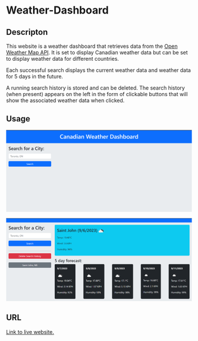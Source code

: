 # Weather-Dashboard

## Descripton

This website is a weather dashboard that retrieves data from the [Open Weather Map API](https://openweathermap.org/).
It is set to display Canadian weather data but can be set to display weather data for different countries.

Each successful search displays the current weather data and weather data for 5 days in the future.

A running search history is stored and can be deleted. The search history (when present) appears on the left in the form of clickable buttons that will show the associated weather data when clicked.

## Usage

![Landing page.](./assets/images/landing-page.png)

![Search result.](./assets/images/search.png)

## URL

[Link to live website.](https://bhansi.github.io/Weather-Dashboard/)